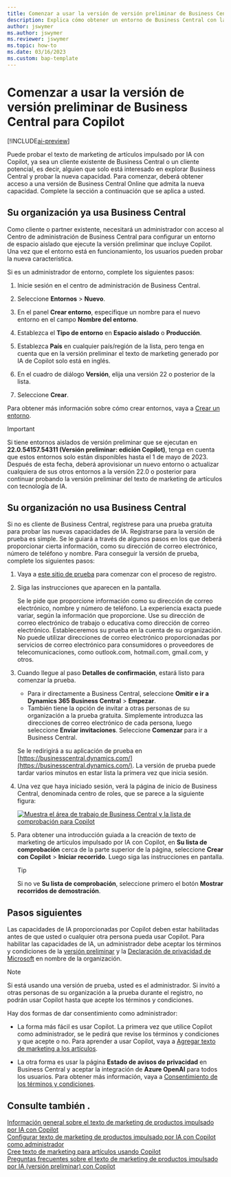 ```yaml
---
title: Comenzar a usar la versión de versión preliminar de Business Central para Copilot
description: Explica cómo obtener un entorno de Business Central con la nueva capacidad de IA para generar sugerencias de texto para descripciones de artículos/productos.
author: jswymer
ms.author: jswymer
ms.reviewer: jswymer
ms.topic: how-to
ms.date: 03/16/2023
ms.custom: bap-template
---
```


# <a name="get-started-with-a-business-central-preview-version-for-copilot"></a><a name="get-started-with-a-business-central-preview-version-for-copilot"></a>Comenzar a usar la versión de versión preliminar de Business Central para Copilot

[!INCLUDE[ai-preview](includes/ai-preview.md)]

Puede probar el texto de marketing de artículos impulsado por IA con Copilot, ya sea un cliente existente de Business Central o un cliente potencial, es decir, alguien que solo está interesado en explorar Business Central y probar la nueva capacidad. Para comenzar, deberá obtener acceso a una versión de Business Central Online que admita la nueva capacidad. Complete la sección a continuación que se aplica a usted.

## <a name="your-organization-already-uses-business-central"></a><a name="your-organization-already-uses-business-central"></a>Su organización ya usa Business Central

Como cliente o partner existente, necesitará un administrador con acceso al Centro de administración de Business Central para configurar un entorno de espacio aislado que ejecute la versión preliminar que incluye Copilot. Una vez que el entorno está en funcionamiento, los usuarios pueden probar la nueva característica.

Si es un administrador de entorno, complete los siguientes pasos:

1. Inicie sesión en el centro de administración de Business Central.
2. Seleccione **Entornos** > **Nuevo**.
3. En el panel **Crear entorno**, especifique un nombre para el nuevo entorno en el campo **Nombre del entorno**.
4. Establezca el **Tipo de entorno** en **Espacio aislado** o **Producción**.
5. Establezca **País** en cualquier país/región de la lista, pero tenga en cuenta que en la versión preliminar el texto de marketing generado por IA de Copilot solo está en inglés.
6. En el cuadro de diálogo **Versión**, elija una versión 22 o posterior de la lista.

   <!--
   > [!IMPORTANT]
   > You must use **22.0.54157.54311 (Preview - Copilot edition)** to experience Copilot.
   -->
7. Seleccione **Crear**.  

Para obtener más información sobre cómo crear entornos, vaya a [Crear un entorno](/dynamics365/business-central/dev-itpro/administration/tenant-admin-center-environments#create-a-new-environment).

> [!IMPORTANT]
> Si tiene entornos aislados de versión preliminar que se ejecutan en **22.0.54157.54311 (Versión preliminar: edición Copilot)**, tenga en cuenta que estos entornos solo están disponibles hasta el 1 de mayo de 2023. Después de esta fecha, deberá aprovisionar un nuevo entorno o actualizar cualquiera de sus otros entornos a la versión 22.0 o posterior para continuar probando la versión preliminar del texto de marketing de artículos con tecnología de IA.

## <a name="your-organization-doesnt-use-business-central"></a><a name="your-organization-doesnt-use-business-central"></a>Su organización no usa Business Central

Si no es cliente de Business Central, regístrese para una prueba gratuita para probar las nuevas capacidades de IA. Registrarse para la versión de prueba es simple. Se le guiará a través de algunos pasos en los que deberá proporcionar cierta información, como su dirección de correo electrónico, número de teléfono y nombre. Para conseguir la versión de prueba, complete los siguientes pasos:

1. Vaya a [este sitio de prueba](https://go.microsoft.com/fwlink/?linkid=2227167) para comenzar con el proceso de registro.
2. Siga las instrucciones que aparecen en la pantalla.

   Se le pide que proporcione información como su dirección de correo electrónico, nombre y número de teléfono. La experiencia exacta puede variar, según la información que proporcione. <!--But here are a couple important points to be aware of as you run through the sign-up process:--> Use su dirección de correo electrónico de trabajo o educativa como dirección de correo electrónico. Estableceremos su prueba en la cuenta de su organización. No puede utilizar direcciones de correo electrónico proporcionadas por servicios de correo electrónico para consumidores o proveedores de telecomunicaciones, como outlook.com, hotmail.com, gmail.com, y otros.
   
   <!-- When you get to the option for **Country or region** be sure to set this **United States**.

      > [!IMPORTANT]
      > You must set **Country or region** to **United States**; otherwise the AI-powered item marketing text with Copilot won't be available in Business Central.  -->
3. Cuando llegue al paso **Detalles de confirmación**, estará listo para comenzar la prueba.

   - Para ir directamente a Business Central, seleccione **Omitir e ir a Dynamics 365 Business Central** > **Empezar**.
   - También tiene la opción de invitar a otras personas de su organización a la prueba gratuita. Simplemente introduzca las direcciones de correo electrónico de cada persona, luego seleccione **Enviar invitaciones**. Seleccione **Comenzar** para ir a Business Central.  

   Se le redirigirá a su aplicación de prueba en [https://businesscentral.dynamics.com/](https://businesscentral.dynamics.com/). La versión de prueba puede tardar varios minutos en estar lista la primera vez que inicia sesión.

<!--
1. On the **Let's get you started** step, enter your work or school email address, then select **Next**.

   Use your work or school email address. We'll establish your trial on your organization's account. You can't use email addresses provided by consumer email services or telecommunication providers, such as outlook.com, hotmail.com, gmail.com, and others.
3. When asked what kind of email you have, select **I got it from my organization** > **Next**.
4. On the **Create your account** step, you provide information that will help use set up a trial version of Business Central that you can sign in to.

   1. Provide a telephone number that we can use to send you a verification code. Enter a country code and number that isn't VoIP or toll free.
   2. Choose how you want us to send the verification code:
      - Select **Text me** to get the verification code in a text message.
      - Select **Call me** to get the code in a voice message.
   3. Select **Send verification code**. 
   4. When you get the code, type it in the **Enter your verification code** box, then select **Verify**.

      Once you're verified, we'll send you an email with another verification code that you'll use in the next step to complete creating your account.
   5. Fill in your first and last name.
   6. Set **Country or region** to **United States**.

      > [!IMPORTANT]
      > You must set **Country or region** to **United States**; otherwise the AI-powered item marketing text with Copilot won't be available in Business Central.  

   7. Enter a valid phone umber in the **Business telephone number** box.
   8. In the **Create password** and **Confirm password** boxes, enter a password that you want to use to sign in to Business Central. The password must at least eight characters and include at least one number, an uppercase letter, and a lower case letter.
   9. In the **Verification code** box, enter the verification code we sent you in an email, then select **Next**.
   10. When you get a prompt that your account is successfully created, select **Sign in**.
-->

4. Una vez que haya iniciado sesión, verá la página de inicio de Business Central, denominada centro de roles, que se parece a la siguiente figura:

   [![Muestra el área de trabajo de Business Central y la lista de comprobación para Copilot](media/copilot-checklist.png)](media/copilot-checklist.png#lightbox)

5. Para obtener una introducción guiada a la creación de texto de marketing de artículos impulsado por IA con Copilot, en **Su lista de comprobación** cerca de la parte superior de la página, seleccione **Crear con Copilot** > **Iniciar recorrido**. Luego siga las instrucciones en pantalla.

   > [!TIP]
   > Si no ve **Su lista de comprobación**, seleccione primero el botón **Mostrar recorridos de demostración**.

## <a name="next-steps"></a><a name="next-steps"></a>Pasos siguientes

Las capacidades de IA proporcionadas por Copilot deben estar habilitadas antes de que usted o cualquier otra persona pueda usar Copilot. Para habilitar las capacidades de IA, un administrador debe aceptar los términos y condiciones de la [versión preliminar](https://dynamics.microsoft.com/legaldocs/supp-dynamics365-preview/) y la [Declaración de privacidad de Microsoft](https://go.microsoft.com/fwlink/?LinkId=521839) en nombre de la organización.

> [!NOTE]
> Si está usando una versión de prueba, usted es el administrador. Si invitó a otras personas de su organización a la prueba durante el registro, no podrán usar Copilot hasta que acepte los términos y condiciones.

Hay dos formas de dar consentimiento como administrador:

- La forma más fácil es usar Copilot. La primera vez que utilice Copilot como administrador, se le pedirá que revise los términos y condiciones y que acepte o no. Para aprender a usar Copilot, vaya a [Agregar texto de marketing a los artículos](item-marketing-text.md).  

- La otra forma es usar la página **Estado de avisos de privacidad** en Business Central y aceptar la integración de **Azure OpenAI** para todos los usuarios. Para obtener más información, vaya a [Consentimiento de los términos y condiciones](enable-ai.md#consent-to-or-reject-preview-and-privacy-terms-and-conditions-for-all-users).

## <a name="see-also"></a><a name="see-also"></a>Consulte también .

[Información general sobre el texto de marketing de productos impulsado por IA con Copilot](ai-overview.md)  
[Configurar texto de marketing de productos impulsado por IA con Copilot como administrador](enable-ai.md)  
[Cree texto de marketing para artículos usando Copilot](item-marketing-text.md)  
[Preguntas frecuentes sobre el texto de marketing de productos impulsado por IA (versión preliminar) con Copilot](ai-faq.md)  

